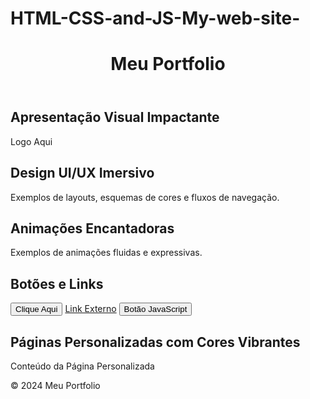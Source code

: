 # HTML-CSS-and-JS-My-web-site-
<!DOCTYPE html>
<html lang="pt-BR">
<head>
    <meta charset="UTF-8">
    <meta name="viewport" content="width=device-width, initial-scale=1.0">
    <title>Meu Portfolio</title>
    <link rel="stylesheet" href="styles.css">
</head>
<body>
    <header>
        <h1>Meu Portfolio</h1>
    </header>
    <main>
        <section id="presentation">
            <h2>Apresentação Visual Impactante</h2>
            <!-- Conteúdo da apresentação visual -->
            <div class="logo">Logo Aqui</div>
        </section>
        <section id="ui-ux">
            <h2>Design UI/UX Imersivo</h2>
            <!-- Conteúdo do design UI/UX -->
            <p>Exemplos de layouts, esquemas de cores e fluxos de navegação.</p>
        </section>
        <section id="animations">
            <h2>Animações Encantadoras</h2>
            <!-- Conteúdo das animações -->
            <p>Exemplos de animações fluidas e expressivas.</p>
        </section>
        <section id="buttons-links">
            <h2>Botões e Links</h2>
            <!-- Conteúdo dos botões e links -->
            <button class="button" onclick="buttonClicked()">Clique Aqui</button>
            <a href="#" class="external-link">Link Externo</a>
            <button class="button" onclick="javascriptButtonClicked()">Botão JavaScript</button>
        </section>
        <section id="custom-pages">
            <h2>Páginas Personalizadas com Cores Vibrantes</h2>
            <!-- Conteúdo das páginas personalizadas -->
            <div class="custom-page">Conteúdo da Página Personalizada</div>
        </section>
    </main>
    <footer>
        <p>&copy; 2024 Meu Portfolio</p>
    </footer>
    <script src="script.js"></script>
</body>
</html>
